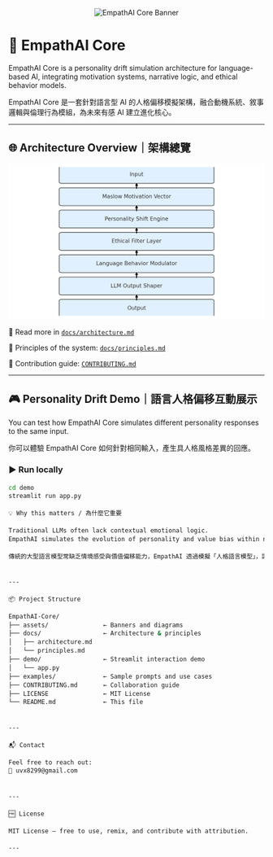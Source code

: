 <p align="center">
  <img src="assets/banner.png" alt="EmpathAI Core Banner">
</p>

# 🧠 EmpathAI Core

EmpathAI Core is a personality drift simulation architecture for language-based AI, integrating motivation systems, narrative logic, and ethical behavior models.

EmpathAI Core 是一套針對語言型 AI 的人格偏移模擬架構，融合動機系統、敘事邏輯與倫理行為模組，為未來有感 AI 建立進化核心。

---

## 🌐 Architecture Overview｜架構總覽

<p align="center">
  <img src="assets/empathai_architecture.png" alt="EmpathAI Architecture Diagram">
</p>

🧩 Read more in [`docs/architecture.md`](docs/architecture.md)

📜 Principles of the system: [`docs/principles.md`](docs/principles.md)

🤝 Contribution guide: [`CONTRIBUTING.md`](CONTRIBUTING.md)

---

## 🎮 Personality Drift Demo｜語言人格偏移互動展示

You can test how EmpathAI Core simulates different personality responses to the same input.

你可以體驗 EmpathAI Core 如何針對相同輸入，產生具人格風格差異的回應。

### ▶️ Run locally
```bash
cd demo
streamlit run app.py

💡 Why this matters / 為什麼它重要

Traditional LLMs often lack contextual emotional logic.
EmpathAI simulates the evolution of personality and value bias within natural language, allowing AI to adapt more like a psychologically dynamic being.

傳統的大型語言模型常缺乏情境感受與價值偏移能力，EmpathAI 透過模擬「人格語言模型」，讓 AI 能展現出更接近人類心理的語言互動能力。


---

📦 Project Structure

EmpathAI-Core/
├── assets/               ← Banners and diagrams
├── docs/                 ← Architecture & principles
│   ├── architecture.md
│   └── principles.md
├── demo/                 ← Streamlit interaction demo
│   └── app.py
├── examples/             ← Sample prompts and use cases
├── CONTRIBUTING.md       ← Collaboration guide
├── LICENSE               ← MIT License
└── README.md             ← This file


---

📬 Contact

Feel free to reach out:
📧 uvx8299@gmail.com


---

🆓 License

MIT License – free to use, remix, and contribute with attribution.

---
